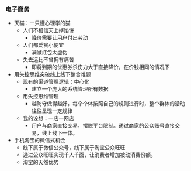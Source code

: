 ### 电子商务
* 天猫：一只懂心理学的猫
    * 人们不相信天上掉馅饼
        * 降价需要让用户付出劳动
    * 人们都爱贪小便宜
        * 满减红包太虚伪
    * 失去远比不曾拥有痛苦
        * 即将到期的优惠券杀伤力大于直接降价，在价钱相同的情况下
* 用失控思维突破线上线下整合难题
    * 现有的渠道管理逻辑：中心化
        * 建立一个庞大的系统管理所有数据
    * 用失控思维管理
        * 越防守做得越好，每个个体按照自己的规则进行时，整个群体的活动往往呈现一定规律
    * 我的设想：一店一网店
        * 用户与商家直接交易，摆脱平台限制。通过商家的公众账号直接交易，线上线下一体。
* 手机淘宝的微信式机会
    * 线下属于微信公众号，线下属于淘宝公众旺旺
    * 通过公众旺旺实现千人千面，让消费者增加被动消费份额。
    * 淘宝的天然优势
